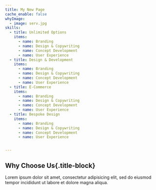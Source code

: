 ```yaml
---
title: My New Page
cache_enable: false
whyImage:
  - image: serv.jpg
skills:
  - title: Unlimited Options
    items:
      - name: Branding
      - name: Design & Copywriting
      - name: Concept Development
      - name: User Experience
  - title: Design & Development
    items: 
      - name: Branding
      - name: Design & Copywriting
      - name: Concept Development
      - name: User Experience
  - title: E-Commerce
    items: 
      - name: Branding
      - name: Design & Copywriting
      - name: Concept Development
      - name: User Experience
  - title: Bespoke Design
    items: 
      - name: Branding
      - name: Design & Copywriting
      - name: Concept Development
      - name: User Experience


---
```

## Why Choose Us{.title-block}

Lorem ipsum dolor sit amet, consectetur adipisicing elit, sed do eiusmod tempor incididunt ut labore et dolore magna aliqua.
